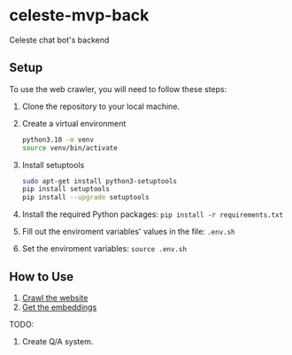 # celeste-mvp-back
Celeste chat bot's backend

## Setup

To use the web crawler, you will need to follow these steps:

1. Clone the repository to your local machine.
1. Create a virtual environment
    ```bash
	python3.10 -m venv
    source venv/bin/activate
	```
1. Install setuptools

	```bash
	sudo apt-get install python3-setuptools
	pip install setuptools
	pip install --upgrade setuptools
	```
1. Install the required Python packages: `pip install -r requirements.txt`

1. Fill out the enviroment variables' values in the file: `.env.sh`

1. Set the enviroment variables: `source .env.sh`


## How to Use

1. [Crawl the website](./galileo-web-crawl/README.md)
1. [Get the embeddings](./embeddings/README.md)

TODO:

1. Create Q/A system.